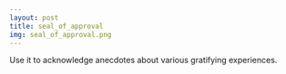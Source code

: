 ```yaml
---
layout: post
title: seal_of_approval
img: seal_of_approval.png
---
```

Use it to acknowledge anecdotes about various gratifying experiences. 